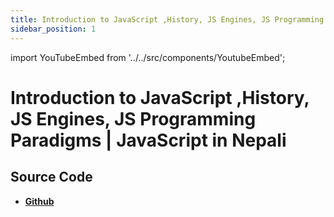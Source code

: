 ```yaml
---
title: Introduction to JavaScript ,History, JS Engines, JS Programming Paradigms | JavaScript in Nepali
sidebar_position: 1
---
```


import YouTubeEmbed from '../../src/components/YoutubeEmbed';

# Introduction to JavaScript ,History, JS Engines, JS Programming Paradigms | JavaScript in Nepali

<YouTubeEmbed videoId="OAl6_9cSJ_E" />

## Source Code

- [**Github**](https://github.com/isarojdahal/javascript-workshop)